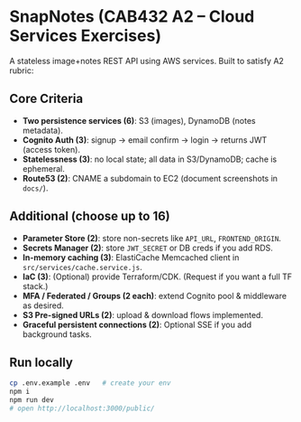 # SnapNotes (CAB432 A2 – Cloud Services Exercises)

A stateless image+notes REST API using AWS services. Built to satisfy A2 rubric:

## Core Criteria
- **Two persistence services (6)**: S3 (images), DynamoDB (notes metadata).
- **Cognito Auth (3)**: signup → email confirm → login → returns JWT (access token).
- **Statelessness (3)**: no local state; all data in S3/DynamoDB; cache is ephemeral.
- **Route53 (2)**: CNAME a subdomain to EC2 (document screenshots in `docs/`).

## Additional (choose up to 16)
- **Parameter Store (2)**: store non-secrets like `API_URL`, `FRONTEND_ORIGIN`.
- **Secrets Manager (2)**: store `JWT_SECRET` or DB creds if you add RDS.
- **In-memory caching (3)**: ElastiCache Memcached client in `src/services/cache.service.js`.
- **IaC (3)**: (Optional) provide Terraform/CDK. (Request if you want a full TF stack.)
- **MFA / Federated / Groups (2 each)**: extend Cognito pool & middleware as desired.
- **S3 Pre-signed URLs (2)**: upload & download flows implemented.
- **Graceful persistent connections (2)**: Optional SSE if you add background tasks.

## Run locally
```bash
cp .env.example .env   # create your env
npm i
npm run dev
# open http://localhost:3000/public/
